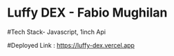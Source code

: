 # Luffy DEX - Fabio Mughilan

#Tech Stack- Javascript, 1inch Api

#Deployed Link : https://luffy-dex.vercel.app
